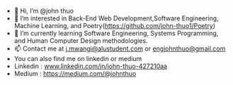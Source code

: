 - 👋 Hi, I’m @john thuo 
- 👀 I’m interested in Back-End Web Development,Software Engineering, Machine Learning, and Poetry(https://github.com/john-thuo1/Poetry)
- 🌱 I’m currently learning Software Engineering, Systems Programming, and Human Computer Design methodologies.
- 📫 Contact me at j.mwangi@alustudent.com or engjohnthuo@gmail.com
-  You can also find me on linkedin or medium
-  Linkedin : www.linkedin.com/in/john-thuo-427210aa
-  Medium : https://medium.com/@johnthuo
       


